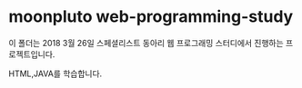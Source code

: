 # moonpluto web-programming-study

	
  이 폴더는 2018 3월 26일 스페셜리스트 동아리 웹 프로그래밍 스터디에서 진행하는 프로젝트입니다.

HTML,JAVA를 학습합니다.
